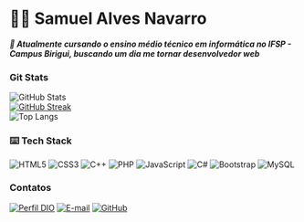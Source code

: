 # 👋🏻 Samuel Alves Navarro

***🌱 Atualmente cursando o ensino médio técnico em informática no IFSP - Campus Birigui, buscando um dia me tornar desenvolvedor web***


### Git Stats

![GitHub Stats](https://github-readme-stats.vercel.app/api?username=SamuelAlvesNavarro&theme=transparent&bg_color=000&border_color=30A3DC&show_icons=true&icon_color=30A3DC&title_color=E94D5F&text_color=FFF)
<br>
[![GitHub Streak](https://streak-stats.demolab.com/?user=SamuelAlvesNavarro&theme=bear&background=000&border=ffa400&dates=pink)](https://git.io/streak-stats)
<br>
![Top Langs](https://github-readme-stats-git-masterrstaa-rickstaa.vercel.app/api/top-langs/?username=SamuelAlvesNavarro&layout=compact&bg_color=000&border_color=30A3DC&title_color=E94D5F&text_color=FFF)


### ⌨️ Tech Stack

![HTML5](https://img.shields.io/badge/HTML5-E34F26?style=for-the-badge&logo=html5&logoColor=white)
![CSS3](https://img.shields.io/badge/CSS3-1572B6?style=for-the-badge&logo=css3&logoColor=white)
![C++](https://img.shields.io/badge/C%2B%2B-00599C?style=for-the-badge&logo=c%2B%2B&logoColor=white)
![PHP](https://img.shields.io/badge/PHP-777BB4?style=for-the-badge&logo=php&logoColor=white)
![JavaScript](https://img.shields.io/badge/JavaScript-F7DF1E?style=for-the-badge&logo=javascript&logoColor=black)
![C#](https://img.shields.io/badge/C%23-239120?style=for-the-badge&logo=c-sharp&logoColor=white)
![Bootstrap](https://img.shields.io/badge/-boostrap-0D1117?style=for-the-badge&logo=bootstrap&labelColor=0D1117)
![MySQL](https://img.shields.io/badge/MySQL-00000F?style=for-the-badge&logo=mysql&logoColor=white)


### Contatos

[![Perfil DIO](https://img.shields.io/badge/-Meu%20Perfil%20na%20DIO-30A3DC?style=for-the-badge)](https://web.dio.me/users/samuel_alves_dio_me/)
[![E-mail](https://img.shields.io/badge/-Email-000?style=for-the-badge&logo=microsoft-outlook&logoColor=E94D5F)](mailto:samuel.alves.dio.me@gmail.com)
[![GitHub](https://img.shields.io/badge/GitHub-000?style=for-the-badge&logo=github&logoColor=30A3DC)](https://github.com/SamuelAlvesNavarro/)
